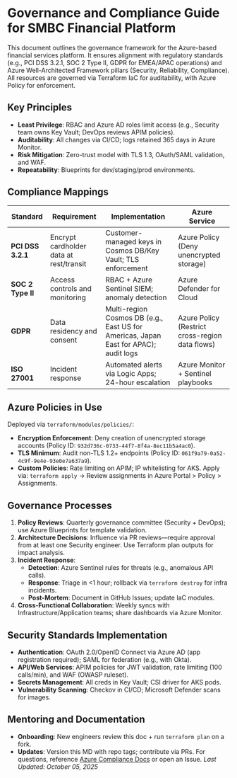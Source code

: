 # Governance and Compliance Guide for SMBC Financial Platform
This document outlines the governance framework for the Azure-based financial services platform. It ensures alignment with regulatory standards (e.g., PCI DSS 3.2.1, SOC 2 Type II, GDPR for EMEA/APAC operations) and Azure Well-Architected Framework pillars (Security, Reliability, Compliance). All resources are governed via Terraform IaC for auditability, with Azure Policy for enforcement.
## Key Principles
- **Least Privilege**: RBAC and Azure AD roles limit access (e.g., Security team owns Key Vault; DevOps reviews APIM policies).
- **Auditability**: All changes via CI/CD; logs retained 365 days in Azure Monitor.
- **Risk Mitigation**: Zero-trust model with TLS 1.3, OAuth/SAML validation, and WAF.
- **Repeatability**: Blueprints for dev/staging/prod environments.
## Compliance Mappings
| Standard | Requirement | Implementation | Azure Service |
|----------|-------------|----------------|---------------|
| **PCI DSS 3.2.1** | Encrypt cardholder data at rest/transit | Customer-managed keys in Cosmos DB/Key Vault; TLS enforcement | Azure Policy (Deny unencrypted storage) |
| **SOC 2 Type II** | Access controls and monitoring | RBAC + Azure Sentinel SIEM; anomaly detection | Azure Defender for Cloud |
| **GDPR** | Data residency and consent | Multi-region Cosmos DB (e.g., East US for Americas, Japan East for APAC); audit logs | Azure Policy (Restrict cross-region data flows) |
| **ISO 27001** | Incident response | Automated alerts via Logic Apps; 24-hour escalation | Azure Monitor + Sentinel playbooks |
## Azure Policies in Use
Deployed via `terraform/modules/policies/`:
- **Encryption Enforcement**: Deny creation of unencrypted storage accounts (Policy ID: `932d736c-0733-44f7-8f4a-8ec11b5a4ac0`).
- **TLS Minimum**: Audit non-TLS 1.2+ endpoints (Policy ID: `061f9a79-0a52-4c9f-9e4e-93e0e7a637a9`).
- **Custom Policies**: Rate limiting on APIM; IP whitelisting for AKS.
Apply via: `terraform apply` → Review assignments in Azure Portal > Policy > Assignments.
## Governance Processes
1. **Policy Reviews**: Quarterly governance committee (Security + DevOps); use Azure Blueprints for template validation.
2. **Architecture Decisions**: Influence via PR reviews—require approval from at least one Security engineer. Use Terraform plan outputs for impact analysis.
3. **Incident Response**:
   - **Detection**: Azure Sentinel rules for threats (e.g., anomalous API calls).
   - **Response**: Triage in <1 hour; rollback via `terraform destroy` for infra incidents.
   - **Post-Mortem**: Document in GitHub Issues; update IaC modules.
4. **Cross-Functional Collaboration**: Weekly syncs with Infrastructure/Application teams; share dashboards via Azure Monitor.
## Security Standards Implementation
- **Authentication**: OAuth 2.0/OpenID Connect via Azure AD (app registration required); SAML for federation (e.g., with Okta).
- **API/Web Services**: APIM policies for JWT validation, rate limiting (100 calls/min), and WAF (OWASP ruleset).
- **Secrets Management**: All creds in Key Vault; CSI driver for AKS pods.
- **Vulnerability Scanning**: Checkov in CI/CD; Microsoft Defender scans for images.
## Mentoring and Documentation
- **Onboarding**: New engineers review this doc + run `terraform plan` on a fork.
- **Updates**: Version this MD with repo tags; contribute via PRs.
For questions, reference [Azure Compliance Docs](https://learn.microsoft.com/en-us/azure/compliance/) or open an Issue.
*Last Updated: October 05, 2025*